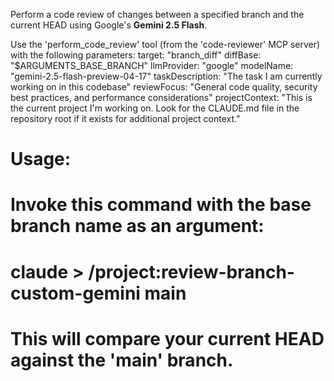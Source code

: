 Perform a code review of changes between a specified branch and the current HEAD using Google's **Gemini 2.5 Flash**.

Use the 'perform_code_review' tool (from the 'code-reviewer' MCP server) with the following parameters:
target: "branch_diff"
diffBase: "$ARGUMENTS_BASE_BRANCH"
llmProvider: "google"
modelName: "gemini-2.5-flash-preview-04-17"
taskDescription: "The task I am currently working on in this codebase"
reviewFocus: "General code quality, security best practices, and performance considerations"
projectContext: "This is the current project I'm working on. Look for the CLAUDE.md file in the repository root if it exists for additional project context."

# Usage: 
# Invoke this command with the base branch name as an argument:
# claude > /project:review-branch-custom-gemini main
# This will compare your current HEAD against the 'main' branch.
